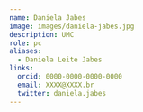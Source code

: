 ```yaml
---
name: Daniela Jabes
image: images/daniela-jabes.jpg
description: UMC
role: pc
aliases:
  - Daniela Leite Jabes
links:
  orcid: 0000-0000-0000-0000
  email: XXXX@XXXX.br
  twitter: daniela.jabes
---
```


